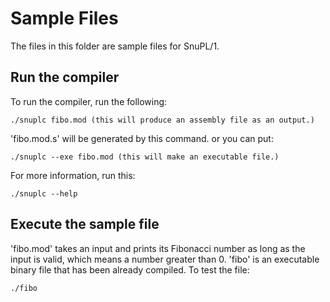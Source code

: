 # Sample Files

The files in this folder are sample files for SnuPL/1.

## Run the compiler

To run the compiler, run the following:
```
./snuplc fibo.mod (this will produce an assembly file as an output.)
```
'fibo.mod.s' will be generated by this command. or you can put:
```
./snuplc --exe fibo.mod (this will make an executable file.)
```
For more information, run this:
```
./snuplc --help
```

## Execute the sample file
'fibo.mod' takes an input and prints its Fibonacci number as long as the input is valid, which means a number greater than 0. 'fibo' is an executable binary file that has been already compiled. To test the file:
```
./fibo
```
